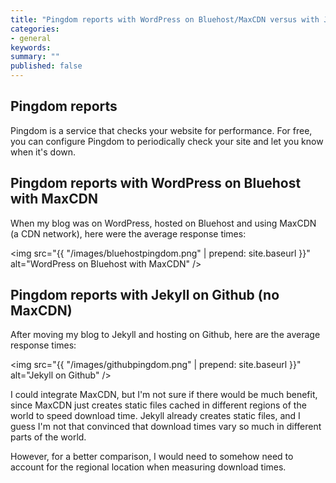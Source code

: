 ```yaml
---
title: "Pingdom reports with WordPress on Bluehost/MaxCDN versus with Jekyll on Github"
categories:
- general
keywords: 
summary: ""
published: false
---
```


## Pingdom reports

Pingdom is a service that checks your website for performance. For free, you can configure Pingdom to periodically check your site and let you know when it's down.

## Pingdom reports with WordPress on Bluehost with MaxCDN

When my blog was on WordPress, hosted on Bluehost and using MaxCDN (a CDN network), here were the average response times:

<img src="{{ "/images/bluehostpingdom.png" | prepend: site.baseurl }}" alt="WordPress on Bluehost with MaxCDN" />

## Pingdom reports with Jekyll on Github (no MaxCDN)

After moving my blog to Jekyll and hosting on Github, here are the average response times:

<img src="{{ "/images/githubpingdom.png" | prepend: site.baseurl }}" alt="Jekyll on Github" />

I could integrate MaxCDN, but I'm not sure if there would be much benefit, since MaxCDN just creates static files cached in different regions of the world to speed download time. Jekyll already creates static files, and I guess I'm not that convinced that download times vary so much in different parts of the world. 

However, for a better comparison, I would need to somehow need to account for the regional location when measuring download times.